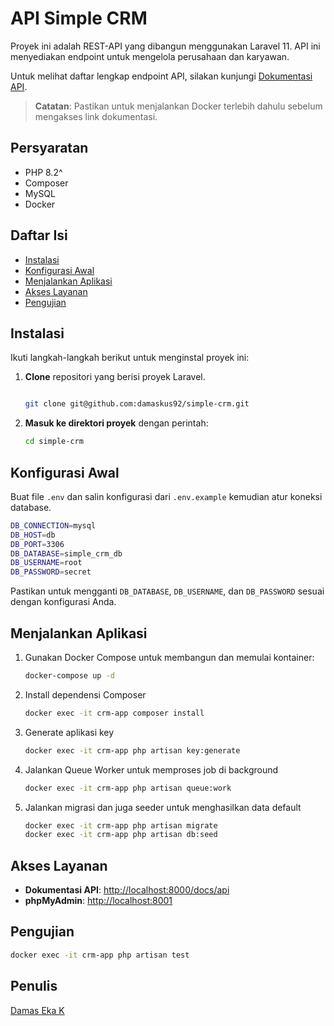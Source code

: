 # API Simple CRM

Proyek ini adalah REST-API yang dibangun menggunakan Laravel 11. API ini menyediakan endpoint untuk mengelola perusahaan dan karyawan.

Untuk melihat daftar lengkap endpoint API, silakan kunjungi [Dokumentasi API](http://localhost:8000/docs/api).

> **Catatan**: Pastikan untuk menjalankan Docker terlebih dahulu sebelum mengakses link dokumentasi.

## Persyaratan

- PHP 8.2^
- Composer
- MySQL
- Docker

## Daftar Isi

- [Instalasi](#instalasi)
- [Konfigurasi Awal](#konfigurasi-awal)
- [Menjalankan Aplikasi](#menjalankan-aplikasi)
- [Akses Layanan](#akses-layanan)
- [Pengujian](#pengujian)

## Instalasi

Ikuti langkah-langkah berikut untuk menginstal proyek ini:

1. **Clone** repositori yang berisi proyek Laravel.

    ```bash

    git clone git@github.com:damaskus92/simple-crm.git

    ```

2. **Masuk ke direktori proyek** dengan perintah:

    ```bash
    cd simple-crm
    ```

## Konfigurasi Awal

Buat file `.env` dan salin konfigurasi dari `.env.example` kemudian atur koneksi database.

```bash
DB_CONNECTION=mysql
DB_HOST=db
DB_PORT=3306
DB_DATABASE=simple_crm_db
DB_USERNAME=root
DB_PASSWORD=secret
```

Pastikan untuk mengganti `DB_DATABASE`, `DB_USERNAME`, dan `DB_PASSWORD` sesuai dengan konfigurasi Anda.

## Menjalankan Aplikasi

1. Gunakan Docker Compose untuk membangun dan memulai kontainer:

    ```bash
    docker-compose up -d
    ```

2. Install dependensi Composer

    ```bash
    docker exec -it crm-app composer install
    ```

3. Generate aplikasi key

    ```bash
    docker exec -it crm-app php artisan key:generate
    ```

4. Jalankan Queue Worker untuk memproses job di background

    ```bash
    docker exec -it crm-app php artisan queue:work
    ```

5. Jalankan migrasi dan juga seeder untuk menghasilkan data default

    ```bash
    docker exec -it crm-app php artisan migrate
    docker exec -it crm-app php artisan db:seed
    ```

## Akses Layanan

- **Dokumentasi API**: [http://localhost:8000/docs/api](http://localhost:8000/docs/api)
- **phpMyAdmin**: [http://localhost:8001](http://localhost:8001)

## Pengujian

```bash
docker exec -it crm-app php artisan test
```

## Penulis

[Damas Eka K](https://www.github.com/damaskus92)
